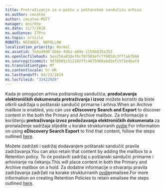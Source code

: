 ```yaml
---
title: Pretraživanje za e-poštu u poštanskom sandučiću arhiva
ms.author: cmcatee
author: cmcatee-MSFT
manager: mnirkhe
ms.date: 11/7/2018
ms.audience: ITPro
ms.topic: article
ROBOTS: NOINDEX, NOFOLLOW
localization_priority: Normal
ms.assetid: 7eda49d0-5b6e-4dba-a89e-1150b835a353
ms.openlocfilehash: 5ea256a03def0cf07503efc77885dc3ff7a67b66
ms.sourcegitcommit: 9d78905c512192ffc4675468abd2efc5f2e4baf4
ms.translationtype: MT
ms.contentlocale: hr-HR
ms.lasthandoff: 04/23/2019
ms.locfileid: "32422028"
---
```

<span data-ttu-id="586da-102">Kada je omogućen arhiva poštanskog sandučića, **predočavanja elektroničkih dokumenata pretraživanja i izvoz** možete koristiti da biste otkrili sadržaja u poštanski sandučić primarne i arhiva.</span><span class="sxs-lookup"><span data-stu-id="586da-102">When an Archive mailbox is enabled, you can use **eDiscovery Search and Export** to discover content in the both the Primary and Archive mailbox.</span></span> <span data-ttu-id="586da-103">Za informacije o korištenju **pretraživanja izvoz predočavanja elektroničkih dokumenata** za pronalaženje sadržaja slijedite u korake strukturiranih [ovdje](https://docs.microsoft.com/office365/securitycompliance/export-search-results).</span><span class="sxs-lookup"><span data-stu-id="586da-103">For information on using **eDiscovery Search Export** to find that content, follow the steps outlined [here](https://docs.microsoft.com/office365/securitycompliance/export-search-results).</span></span>
  
<span data-ttu-id="586da-104">Možete zadržati i sadržaj dodavanjem poštanski sandučić pravila zadržavanja.</span><span class="sxs-lookup"><span data-stu-id="586da-104">You can also retain that content by adding the mailbox to a Retention policy.</span></span> <span data-ttu-id="586da-105">To će postaviti sadržaj u poštanski sandučić primarne i arhiviranje na čekanju.</span><span class="sxs-lookup"><span data-stu-id="586da-105">This will place content in both the Primary and Archive mailbox on a hold.</span></span> <span data-ttu-id="586da-106">Za dodatne informacije o stvaranju pravila zadržavanja zadržati na korake strukturiranih [ovdje](https://docs.microsoft.com/Office365/securitycompliance/retention-policies)emailsee.</span><span class="sxs-lookup"><span data-stu-id="586da-106">For more information on creating Retention Policies to retain emailsee the steps outlined [here](https://docs.microsoft.com/Office365/securitycompliance/retention-policies).</span></span>
  

